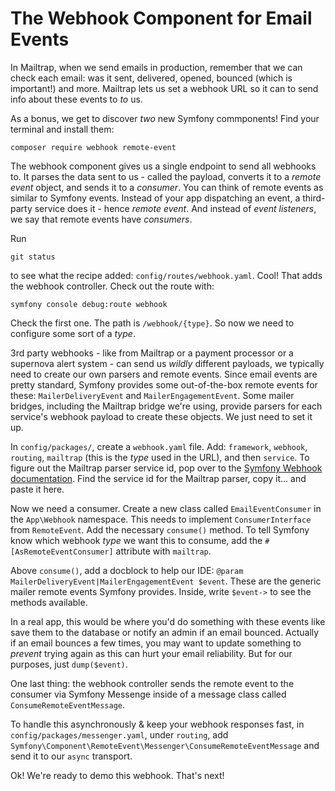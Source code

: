 # The Webhook Component for Email Events

In Mailtrap, when we send emails in production, remember that we can check
each email: was it sent, delivered, opened, bounced (which is important!)
and more. Mailtrap lets us set a webhook URL so it can to send info about
these events to *to* us.

As a bonus, we get to discover *two* new Symfony commponents! Find your terminal
and install them:

```terminal
composer require webhook remote-event
```

The webhook component gives us a single endpoint to send all webhooks to.
It parses the data sent to us - called the payload, converts it to a *remote event*
object, and sends it to a *consumer*.
You can think of remote events as similar to Symfony events. Instead of
your app dispatching an event, a third-party service does it - hence
*remote event*. And instead of *event listeners*, we say that remote events
have *consumers*.

Run

```terminal
git status
```

to see what the recipe added: `config/routes/webhook.yaml`. Cool!
That adds the webhook controller. Check out the route with:

```terminal
symfony console debug:route webhook
```

Check the first one. The path is `/webhook/{type}`. So now we need to
configure some sort of a *type*.

3rd party webhooks - like from Mailtrap or a payment processor or a supernova
alert system - can send us *wildly* different payloads, we typically
need to create our own parsers and remote events. Since email events are
pretty standard, Symfony provides some out-of-the-box remote events for
these: `MailerDeliveryEvent` and `MailerEngagementEvent`. Some mailer bridges,
including the Mailtrap bridge we're using, provide parsers for each service's
webhook payload to create these objects. We just need to set it up.

In `config/packages/`, create a `webhook.yaml` file. Add: `framework`,
`webhook`, `routing`, `mailtrap` (this is the *type* used in the URL),
and then `service`. To figure out the Mailtrap parser service id, pop over to the
[Symfony Webhook documentation](https://symfony.com/doc/current/webhook.html).
Find the service id for the Mailtrap parser, copy it... and paste it here.

Now we need a consumer. Create a new class called `EmailEventConsumer`
in the `App\Webhook` namespace. This needs to implement
`ConsumerInterface` from `RemoteEvent`. Add the necessary `consume()` method.
To tell Symfony know which webhook *type* we want this to consume, add
the `#[AsRemoteEventConsumer]` attribute with `mailtrap`.

Above `consume()`, add a docblock to help our IDE:
`@param MailerDeliveryEvent|MailerEngagementEvent $event`. These are the
generic mailer remote events Symfony provides. Inside,
write `$event->` to see the methods available.

In a real app, this would be where you'd do something with these events like
save them to the database or notify an admin if an email bounced. Actually
if an email bounces a few times, you may want to update something to *prevent*
trying again as this can hurt your email reliability.
But for our purposes, just `dump($event)`.

One last thing: the webhook controller sends the remote event to the consumer
via Symfony Messenge inside of a message class called `ConsumeRemoteEventMessage`.

To handle this asynchronously & keep your webhook responses fast, in 
`config/packages/messenger.yaml`, under `routing`, add
`Symfony\Component\RemoteEvent\Messenger\ConsumeRemoteEventMessage` and
send it to our `async` transport.

Ok! We're ready to demo this webhook. That's next!

